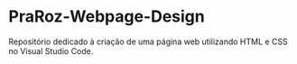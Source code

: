 # PraRoz-Webpage-Design
Repositório dedicado à criação de uma página web utilizando HTML e CSS no Visual Studio Code.
